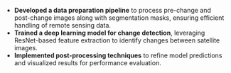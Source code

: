 - **Developed a data preparation pipeline** to process pre-change and post-change images along with segmentation masks, ensuring efficient handling of remote sensing data.  
- **Trained a deep learning model for change detection**, leveraging ResNet-based feature extraction to identify changes between satellite images.  
- **Implemented post-processing techniques** to refine model predictions and visualized results for performance evaluation.
